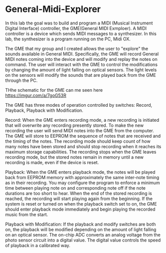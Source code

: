 # General-Midi-Explorer
In this lab the goal was to build and program a MIDI (Musical Instrument Digital Interface) controller, the GME(General MIDI Exmploer). A MIDI controller is a device which sends MIDI messages to a synthesizer. In this lab, the synthesizer is a program
running on the PC, Midi OX.

The GME that my group and I created allows the user to "explore" the sounds available in General MIDI. Specifically, the GME
will record General MIDI notes coming into the device and will modify and replay the notes on command. The user will
interact with the GME to control the modifications by changing the amount of light falling on optical sensors. The light levels
on the sensors will modify the sounds that are played back from the GME through the PC.

THhe schematic for the GME can me seen here https://imgur.com/a/7goG53R


The GME has three modes of operation controlled by switches: Record, Playback, Playback with Modification.

Record: When the GME enters recording mode, a new recording is initiated that will overwrite any recording presently stored.
To make the new recording the user will send MIDI notes into the GME from the computer. The GME will store to EEPROM
the sequence of notes that are received and the timing of the notes. The recording mode should keep count of how many notes
have been stored and should stop recording when it reaches its maximum storage capabilities. The recording stops when the
GME leaves recording mode, but the stored notes remain in memory until a new recording is made, even if the device is reset.

Playback: When the GME enters playback mode, the notes will be played back from EEPROM memory with approximately
the same inter-note timing as in their recording. You may configure the program to enforce a minimum time between playing
note on and corresponding note off if the note durations are too short to hear. When the end of the stored recording is reached,
the recording will start playing again from the beginning. If the system is reset or turned on when the playback switch set to on,
the GME should enter playback mode immediately and begin playing the recorded music from the start.

Playback with Modification: If the playback and modify switches are both on, the playback will be modified depending on the
amount of light falling on an optical sensor. The on-chip ADC converts an analog voltage from the photo sensor circuit into a
digital value. The digital value controls the speed of playback in a calibrated way. 
